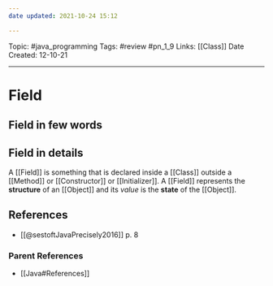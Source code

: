 ```yaml
---
date updated: 2021-10-24 15:12

---
```


Topic: #java_programming
Tags: #review #pn_1_9
Links: [[Class]]
Date Created: 12-10-21

---

# Field

## Field in few words

## Field in details

A [[Field]] is something that is declared inside a [[Class]] outside a [[Method]] or [[Constructor]] or [[Initializer]].
A [[Field]] represents the **structure** of an [[Object]] and its _value_ is the **state** of the [[Object]].

## References

- [[@sestoftJavaPrecisely2016]] p. 8

### Parent References

- [[Java#References]]
